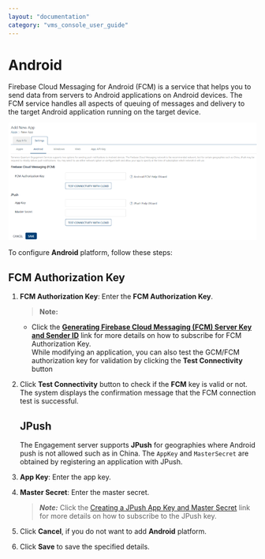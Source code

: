 ```yaml
---
layout: "documentation"
category: "vms_console_user_guide"
---
```

                           


Android
=======

Firebase Cloud Messaging for Android (FCM) is a service that helps you to send data from servers to Android applications on Android devices. The FCM service handles all aspects of queuing of messages and delivery to the target Android application running on the target device.

![](../Resources/Images/Overview/Apps/androidplatform_785x369.png)

To configure **Android** platform, follow these steps:

FCM Authorization Key
---------------------

1.  **FCM Authorization Key**: Enter the **FCM Authorization Key**.
    
    > **Note:**      
    *   Click the **[Generating Firebase Cloud Messaging (FCM) Server Key and Sender ID](Generating_the_Global_Cloud.html)** link for more details on how to subscribe for FCM Authorization Key.    
        While modifying an application, you can also test the GCM/FCM authorization key for validation by clicking the **Test Connectivity** button  
            
2.  Click **Test Connectivity** button to check if the **FCM** key is valid or not.  
    The system displays the confirmation message that the FCM connection test is successful.
    
    JPush
    -----
    
    The Engagement server supports **JPush** for geographies where Android push is not allowed such as in China. The `AppKey` and `MasterSecret` are obtained by registering an application with JPush.
    
3.  **App Key**: Enter the app key.
4.  **Master Secret**: Enter the master secret.
    
    > **_Note:_** Click the [Creating a JPush App Key and Master Secret](crajpkeanmsecret.html) link for more details on how to subscribe to the JPush key.
    
5.  Click **Cancel**, if you do not want to add **Android** platform.
6.  Click **Save** to save the specified details.
